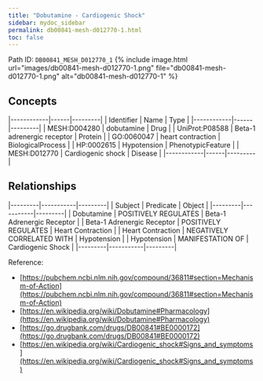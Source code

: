 ```yaml
---
title: "Dobutamine - Cardiogenic Shock"
sidebar: mydoc_sidebar
permalink: db00841-mesh-d012770-1.html
toc: false 
---
```



Path ID: `DB00841_MESH_D012770_1`
{% include image.html url="images/db00841-mesh-d012770-1.png" file="db00841-mesh-d012770-1.png" alt="db00841-mesh-d012770-1" %}

## Concepts

|------------|------|---------|
| Identifier | Name | Type    |
|------------|------|---------|
| MESH:D004280 | dobutamine | Drug |
| UniProt:P08588 | Beta-1 adrenergic receptor | Protein |
| GO:0060047 | heart contraction | BiologicalProcess |
| HP:0002615 | Hypotension | PhenotypicFeature |
| MESH:D012770 | Cardiogenic shock | Disease |
|------------|------|---------|

## Relationships

|---------|-----------|---------|
| Subject | Predicate | Object  |
|---------|-----------|---------|
| Dobutamine | POSITIVELY REGULATES | Beta-1 Adrenergic Receptor |
| Beta-1 Adrenergic Receptor | POSITIVELY REGULATES | Heart Contraction |
| Heart Contraction | NEGATIVELY CORRELATED WITH | Hypotension |
| Hypotension | MANIFESTATION OF | Cardiogenic Shock |
|---------|-----------|---------|

Reference: 
  - [https://pubchem.ncbi.nlm.nih.gov/compound/36811#section=Mechanism-of-Action](https://pubchem.ncbi.nlm.nih.gov/compound/36811#section=Mechanism-of-Action)
  - [https://en.wikipedia.org/wiki/Dobutamine#Pharmacology](https://en.wikipedia.org/wiki/Dobutamine#Pharmacology)
  - [https://go.drugbank.com/drugs/DB00841#BE0000172](https://go.drugbank.com/drugs/DB00841#BE0000172)
  - [https://en.wikipedia.org/wiki/Cardiogenic_shock#Signs_and_symptoms](https://en.wikipedia.org/wiki/Cardiogenic_shock#Signs_and_symptoms)
